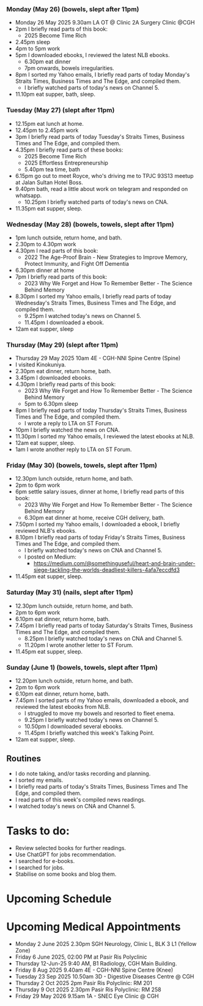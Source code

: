 ### Monday (May 26) (bowels, slept after 11pm)
- Monday 26 May 2025 9.30am LA OT @ Clinic 2A Surgery Clinic @CGH
- 2pm I briefly read parts of this book:
    - 2025 Become Time Rich
- 2.45pm sleep
- 4pm to 5pm work
- 5pm I downloaded ebooks, I reviewed the latest NLB ebooks.
    - 6.30pm eat dinner
    - 7pm onwards, bowels irregularities.
- 8pm I sorted my Yahoo emails, I briefly read parts of today Monday's Straits Times, Business Times and The Edge, and compiled them.
    - I briefly watched parts of today's news on Channel 5.
- 11.10pm eat supper, bath, sleep.

### Tuesday (May 27) (slept after 11pm)
- 12.15pm eat lunch at home.
- 12.45pm to 2.45pm work
- 3pm I briefly read parts of today Tuesday's Straits Times, Business Times and The Edge, and compiled them.
- 4.35pm I briefly read parts of these books:
    - 2025 Become Time Rich
    - 2025 Effortless Entrepreneurship
    - 5.40pm tea time, bath
- 6.15pm go out to meet Royce, who's driving me to TPJC 93S13 meetup at Jalan Sultan Hotel Boss.
- 9.40pm bath, read a little about work on telegram and responded on whatsapp.
    - 10.25pm I briefly watched parts of today's news on CNA.
- 11.35pm eat supper, sleep.

### Wednesday (May 28) (bowels, towels, slept after 11pm)
- 1pm lunch outside, return home, and bath.
- 2.30pm to 4.30pm work
- 4.30pm I read parts of this book:
    - 2022 The Age-Proof Brain - New Strategies to Improve Memory, Protect Immunity, and Fight Off Dementia
- 6.30pm dinner at home
- 7pm I briefly read parts of this book:
    - 2023 Why We Forget and How To Remember Better - The Science Behind Memory
- 8.30pm I sorted my Yahoo emails, I briefly read parts of today Wednesday's Straits Times, Business Times and The Edge, and compiled them.
    - 9.25pm I watched today's news on Channel 5.
    - 11.45pm I downloaded a ebook.
- 12am eat supper, sleep

### Thursday (May 29) (slept after 11pm)
- Thursday 29 May 2025 10am 4E - CGH-NNI Spine Centre (Spine)
- I visited Kinokuniya.
- 2.30pm eat dinner, return home, bath.
- 3.45pm I downloaded ebooks.
- 4.30pm I briefly read parts of this book:
    - 2023 Why We Forget and How To Remember Better - The Science Behind Memory
    - 5pm to 6.30pm sleep
- 8pm I briefly read parts of today Thursday's Straits Times, Business Times and The Edge, and compiled them.
    - I wrote a reply to LTA on ST Forum.
- 10pm I briefly watched the news on CNA.
- 11.30pm I sorted my Yahoo emails, I reviewed the latest ebooks at NLB.
- 12am eat supper, sleep.
- 1am I wrote another reply to LTA on ST Forum.

### Friday (May 30) (bowels, towels, slept after 11pm)
- 12.30pm lunch outside, return home, and bath.
- 2pm to 6pm work
- 6pm settle salary issues, dinner at home, I briefly read parts of this book:
    - 2023 Why We Forget and How To Remember Better - The Science Behind Memory
    - 6.30pm eat dinner at home, receive CGH delivery, bath.
- 7.50pm I sorted my Yahoo emails, I downloaded a ebook, I briefly reviewed NLB's ebooks.
- 8.10pm I briefly read parts of today Friday's Straits Times, Business Times and The Edge, and compiled them.
    - I briefly watched today's news on CNA and Channel 5.
    - I posted on Medium:
        - https://medium.com/@somethinguseful/heart-and-brain-under-siege-tackling-the-worlds-deadliest-killers-4afa7eccdfd3
- 11.45pm eat supper, sleep.

### Saturday (May 31) (nails, slept after 11pm)
- 12.30pm lunch outside, return home, and bath.
- 2pm to 6pm work
- 6.10pm eat dinner, return home, bath.
- 7.45pm I briefly read parts of today Saturday's Straits Times, Business Times and The Edge, and compiled them.
    - 8.25pm I briefly watched today's news on CNA and Channel 5.
    - 11.20pm I wrote another letter to ST Forum.
- 11.45pm eat supper, sleep.

### Sunday (June 1) (bowels, towels, slept after 11pm)
- 12.20pm lunch outside, return home, and bath.
- 2pm to 6pm work
- 6.10pm eat dinner, return home, bath.
- 7.45pm I sorted parts of my Yahoo emails, downloaded a ebook, and reviewed the latest ebooks from NLB.
    - I struggled to move my bowels and resorted to fleet enema.
    - 9.25pm I briefly watched today's news on Channel 5.
    - 10.50pm I downloaded several ebooks.
    - 11.45pm I briefly watched this week's Talking Point.
- 12am eat supper, sleep.



## Routines
- I do note taking, and/or tasks recording and planning.
- I sorted my emails.
- I briefly read parts of today's Straits Times, Business Times and The Edge, and compiled them.
- I read parts of this week's compiled news readings.
- I watched today's news on CNA and Channel 5.

# Tasks to do:
- Review selected books for further readings.
- Use ChatGPT for jobs recommendation.
- I searched for e-books.
- I searched for jobs.
- Stabilise on some books and blog them.

# Upcoming Schedule

# Upcoming Medical Appointments
- Monday 2 June 2025 2.30pm SGH Neurology, Clinic L, BLK 3 L1 (Yellow Zone)
- Friday 6 June 2025, 02:00 PM at Pasir Ris Polyclinic
- Thursday 12-Jun-25 9:40 AM, B1 Radiology, CGH Main Building.
- Friday 8 Aug 2025 9.40am 4E - CGH-NNI Spine Centre (Knee)
- Tuesday 23 Sep 2025 10.50am 3D - Digestive Diseases Centre @ CGH
- Thursday 2 Oct 2025 2pm Pasir Ris Polyclinic: RM 201
- Thursday 9 Oct 2025 2.30pm Pasir Ris Polyclinic: RM 258
- Friday 29 May 2026 9.15am 1A - SNEC Eye Clinic @ CGH
